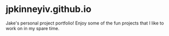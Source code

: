# jpkinneyiv.github.io
Jake's personal project portfolio! Enjoy some of the fun projects that I like to work on in my spare time.
